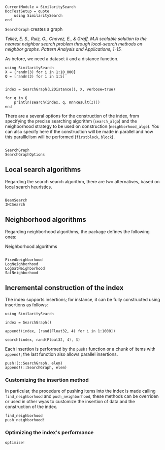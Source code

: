 ```@meta

CurrentModule = SimilaritySearch
DocTestSetup = quote
    using SimilaritySearch
end
```

`SearchGraph` creates a graph

_Tellez, E. S., Ruiz, G., Chavez, E., & Graff, M.A scalable solution to the nearest neighbor search problem through local-search methods on neighbor graphs. Pattern Analysis and Applications, 1-15._


As before, we need a dataset ``X`` and a distance function.

```@example
using SimilaritySearch
X = [randn(3) for i in 1:10_000]
Q = [randn(3) for i in 1:5]


index = SearchGraph(L2Distance(), X, verbose=true)

for q in Q
    println(search(index, q, KnnResult(3)))
end
```

There are a several options for the construction of the index, from specifying the precise searching algorithm (`search_algo`) and the neighborhood strategy to be used on construction (`neighborhood_algo`). You can also specify here if the construction will be made in parallel and how this paralllelism will be performed (`firstblock`, `block`).

```@docs

SearchGraph
SearchGraphOptions

```

## Local search algorithms
Regarding the search search algorithm, there are two alternatives, based on local search heuristics.

```@docs

BeamSearch
IHCSearch

```

## Neighborhood algorithms
Regarding neighborhood algorithms, the package defines the following ones:

Neighborhood algorithms
```@docs

FixedNeighborhood
LogNeighborhood
LogSatNeighborhood
SatNeighborhood

```

## Incremental construction of the index
The index supports insertions; for instance, it can be fully constructed using insertions as follows:

```@example
using SimilaritySearch

index = SearchGraph()

append!(index, [rand(Float32, 4) for i in 1:1000])

search(index, rand(Float32, 4), 3)
```

Each insertion is performed by the `push!` function or a chunk of items with `append!`; the last function also allows parallel insertions.
```@docs
push!(::SearchGraph, elem)
append!(::SearchGraph, elem)
```

### Customizing the insertion method
In particular, the procedure of pushing items into the index is made calling `find_neighborhood` and `push_neighborhood`; these methods can be overriden or used in other wyas to customize the insertion of data and the construction of the index.

```@docs
find_neighborhood
push_neighborhood!

```
### Optimizing the index's performance
```@docs
optimize!
```

